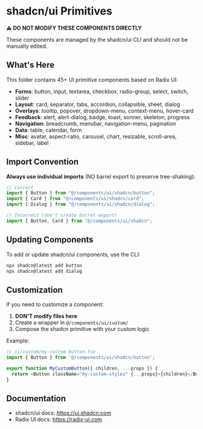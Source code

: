 # shadcn/ui Primitives

**⚠️ DO NOT MODIFY THESE COMPONENTS DIRECTLY**

These components are managed by the shadcn/ui CLI and should not be manually edited.

## What's Here

This folder contains 45+ UI primitive components based on Radix UI:

- **Forms**: button, input, textarea, checkbox, radio-group, select, switch, slider
- **Layout**: card, separator, tabs, accordion, collapsible, sheet, dialog
- **Overlays**: tooltip, popover, dropdown-menu, context-menu, hover-card
- **Feedback**: alert, alert-dialog, badge, toast, sonner, skeleton, progress
- **Navigation**: breadcrumb, menubar, navigation-menu, pagination
- **Data**: table, calendar, form
- **Misc**: avatar, aspect-ratio, carousel, chart, resizable, scroll-area, sidebar, label

## Import Convention

**Always use individual imports** (NO barrel export to preserve tree-shaking):

```typescript
// Correct
import { Button } from "@/components/ui/shadcn/button";
import { Card } from "@/components/ui/shadcn/card";
import { Dialog } from "@/components/ui/shadcn/dialog";

// Incorrect (don't create barrel export)
import { Button, Card } from "@/components/ui/shadcn";
```

## Updating Components

To add or update shadcn/ui components, use the CLI:

```bash
npx shadcn@latest add button
npx shadcn@latest add dialog
```

## Customization

If you need to customize a component:

1. **DON'T modify files here**
2. Create a wrapper in `@/components/ui/custom/`
3. Compose the shadcn primitive with your custom logic

Example:

```typescript
// ui/custom/my-custom-button.tsx
import { Button } from '@/components/ui/shadcn/button';

export function MyCustomButton({ children, ...props }) {
  return <Button className="my-custom-styles" {...props}>{children}</Button>;
}
```

## Documentation

- shadcn/ui docs: <https://ui.shadcn.com>
- Radix UI docs: <https://radix-ui.com>
